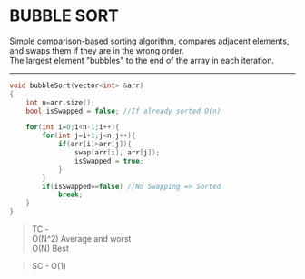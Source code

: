 # BUBBLE SORT

Simple comparison-based sorting algorithm, compares adjacent elements, and swaps them if they are in the wrong order.  
The largest element "bubbles" to the end of the array in each iteration.

----
```c++
void bubbleSort(vector<int> &arr)
{
    int n=arr.size();
    bool isSwapped = false; //If already sorted O(n)

    for(int i=0;i<n-1;i++){
        for(int j=i+1;j<n;j++){
            if(arr[i]>arr[j]){
                swap(arr[i], arr[j]);
                isSwapped = true;
            }
        }
        if(isSwapped==false) //No Swapping => Sorted
            break;
    }
}
```
> TC -   
O(N^2) Average and worst   
O(N) Best

> SC -
O(1)